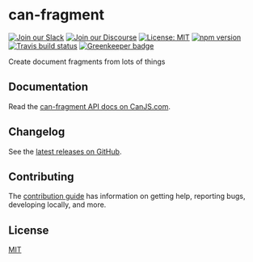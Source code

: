 # can-fragment

[![Join our Slack](https://img.shields.io/badge/slack-join%20chat-611f69.svg)](https://www.bitovi.com/community/slack?utm_source=badge&utm_medium=badge&utm_campaign=pr-badge&utm_content=badge)
[![Join our Discourse](https://img.shields.io/discourse/https/forums.bitovi.com/posts.svg)](https://forums.bitovi.com/?utm_source=badge&utm_medium=badge&utm_campaign=pr-badge&utm_content=badge)
[![License: MIT](https://img.shields.io/badge/license-MIT-blue.svg)](https://github.com/canjs/can-fragment/blob/master/LICENSE)
[![npm version](https://badge.fury.io/js/can-fragment.svg)](https://www.npmjs.com/package/can-fragment)
[![Travis build status](https://travis-ci.org/canjs/can-fragment.svg?branch=master)](https://travis-ci.org/canjs/can-fragment)
[![Greenkeeper badge](https://badges.greenkeeper.io/canjs/can-fragment.svg)](https://greenkeeper.io/)

Create document fragments from lots of things

## Documentation

Read the [can-fragment API docs on CanJS.com](https://canjs.com/doc/can-fragment.html).

## Changelog

See the [latest releases on GitHub](https://github.com/canjs/can-fragment/releases).

## Contributing

The [contribution guide](https://github.com/canjs/can-fragment/blob/master/CONTRIBUTING.md) has information on getting help, reporting bugs, developing locally, and more.

## License

[MIT](https://github.com/canjs/can-fragment/blob/master/LICENSE)
